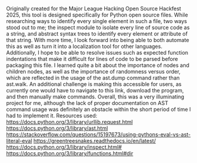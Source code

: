 Originally created for the Major League Hacking Open Source Hackfest 2025, this tool is designed specifically for Python open source files. While researching ways to identify every single element in such a file, two ways stood out to me; the inspect module to isolate every line of source code as a string, and abstract syntax trees to identify every element or attribute of that string. With more time, I look forward into being able to both automate this as well as turn it into a localization tool for other languages. Additionally, I hope to be able to resolve issues such as expected function indentations that make it difficult for lines of code to be parsed before packaging this file. I learned quite a bit about the importance of nodes and children nodes, as well as the importance of randomness versus order, which are reflected in the usage of the ast.dump command rather than ast.walk. An additional challenge is making this accessible for users, as currently one would have to navigate to this link, download the program, and then manually make commands. Overall, this was a very illuminating project for me, although the lack of proper documentation on AST command usage was definitely an obstacle within the short period of time I had to implement it.
Resources used:
  https://docs.python.org/3/library/urllib.request.html
  https://docs.python.org/3/library/ast.html
  https://stackoverflow.com/questions/15197673/using-pythons-eval-vs-ast-literal-eval
  https://greentreesnakes.readthedocs.io/en/latest/
  https://docs.python.org/3/library/inspect.html#
  https://docs.python.org/3/library/functions.html#dir
